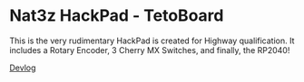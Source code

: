 # Nat3z HackPad - TetoBoard

This is the very rudimentary HackPad is created for Highway qualification. It includes a Rotary
Encoder, 3 Cherry MX Switches, and finally, the RP2040!

[Devlog](./Devlog.md)

